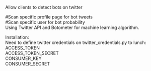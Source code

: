 Allow clients to detect bots on twitter

#Scan specific profile page for bot tweets\
#Scan specific user for bot probability\
Using Twitter API and Botometer for machine learning algorithm.

Installation:\
Need to define twitter credentials on twitter_credentials.py to lunch: \
ACCESS_TOKEN \
ACCESS_TOKEN_SECRET \
CONSUMER_KEY \
CONSUMER_SECRET
